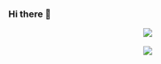 ### Hi there 👋

<div align="center">
  <a href="https://github.com/munaufal9">
    <img align="center" src="https://github-readme-stats.vercel.app/api/top-langs/?username=munaufal9&layout=compact&langs_count=20&theme=radical&show_icons=true&count_private=true" />
  </a><br><br>
  <a href="https://github.com/munaufal9">
    <img align="center" src="https://github-readme-stats.vercel.app/api?username=munaufal9&count_private=true&show_icons=true&theme=radical" />
  </a><br><br>
</div>


<!--
**munaufal9/munaufal9** is a ✨ _special_ ✨ repository because its `README.md` (this file) appears on your GitHub profile.

Here are some ideas to get you started:

- 🔭 I’m currently working on ...
- 🌱 I’m currently learning ...
- 👯 I’m looking to collaborate on ...
- 🤔 I’m looking for help with ...
- 💬 Ask me about ...
- 📫 How to reach me: ...
- 😄 Pronouns: ...
- ⚡ Fun fact: ...
-->

